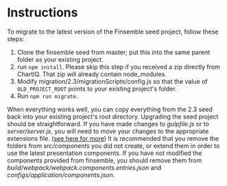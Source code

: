 # Instructions
To migrate to the latest version of the Finsemble seed project, follow these steps:
1. Clone the finsemble seed from master; put this into the same parent folder as your existing project.
2. run `npm install`. Please skip this step if you received a zip directly from ChartIQ. That zip will already contain node_modules.
3. Modify migration/2.3/migrationScripts/config.js so that the value of `OLD_PROJECT_ROOT` points to your existing project's folder.
4. Run `npm run migrate`.

When everything works well, you can copy everything from the 2.3 seed back into your existing project's root directory.
Upgrading the seed project should be straightforward. If you have made changes to _gulpfile.js_ or to _server/server.js_, you will need to move your changes to the appropriate extensions file. ([see here for more](../../README.md)) It is recommended that you remove the folders from _src/components_ you did not create, or extend them in order to use the latest presentation components. If you have not modified the components provided from finsemble, you should remove them from _build/webpack/webpack.components.entries.json_ and _configs/application/components.json_.

